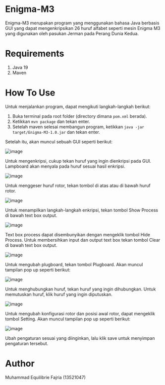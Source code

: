 # Enigma-M3
Enigma-M3 merupakan program yang menggunakan bahasa Java berbasis GUI yang dapat mengenkripsikan 26 huruf alfabet seperti mesin Enigma M3 yang digunakan oleh pasukan Jerman pada Perang Dunia Kedua.


# Requirements
1. Java 19
2. Maven


# How To Use
Untuk menjalankan program, dapat mengikuti langkah-langkah berikut:
1. Buka terminal pada root folder (directory dimana ```pom.xml``` berada).
2. Ketikkan ```mvn package``` dan tekan enter.
3. Setelah maven selesai membangun program, ketikkan ```java -jar target/Enigma-M3-1.0.jar``` dan tekan enter.

Setelah itu, akan muncul sebuah GUI seperti berikut:

![image](https://github.com/MuhLibri/Enigma-M3/assets/104043362/68adeae6-abab-4bda-bc61-25e1537fd014)

Untuk mengenkripsi, cukup tekan huruf yang ingin dienkripsi pada GUI. Lampboard akan menyala pada huruf sesuai hasil enkripsi.

![image](https://github.com/MuhLibri/Enigma-M3/assets/104043362/ca7b0bf3-1dd5-4642-a28d-273f1148d739)

Untuk menggeser huruf rotor, tekan tombol di atas atau di bawah huruf rotor.

![image](https://github.com/MuhLibri/Enigma-M3/assets/104043362/286a08f2-e7ef-41a2-9656-1e7d490f5526)

Untuk menampilkan langkah-langkah enkripsi, tekan tombol Show Process di bawah text box output.

![image](https://github.com/MuhLibri/Enigma-M3/assets/104043362/123268ca-815d-4679-b2ad-732e71467e47)

Text box process dapat disembunyikan dengan mengeklik tombol Hide Process. Untuk membersihkan input dan output text box tekan tombol Clear di bawah text box output.

![image](https://github.com/MuhLibri/Enigma-M3/assets/104043362/809a1709-ee37-433e-b724-aea7c9643ab4)

Untuk mengubah plugboard, tekan tombol Plugboard. Akan muncul tampilan pop up seperti berikut:

![image](https://github.com/MuhLibri/Enigma-M3/assets/104043362/36dd741d-374c-4f8e-8add-120d171c9aa7)

Untuk menghubungkan huruf, tekan huruf yang ingin dihubungkan. Untuk memutuskan huruf, klik huruf yang ingin diputuskan.

![image](https://github.com/MuhLibri/Enigma-M3/assets/104043362/9995c5b0-331b-4e46-84b8-5c4dc6ea0aed)

Untuk mengubah konfigurasi rotor dan posisi awal rotor, dapat mengeklik tombol Setting. Akan muncul tampilan pop up seperti berikut:

![image](https://github.com/MuhLibri/Enigma-M3/assets/104043362/78dcd020-6b1a-4298-8688-690c849788e5)

Ubah pengaturan sesuai yang diinginkan, lalu klik save untuk menyimpan pengaturan tersebut.


# Author
Muhammad Equilibrie Fajria (13521047)

